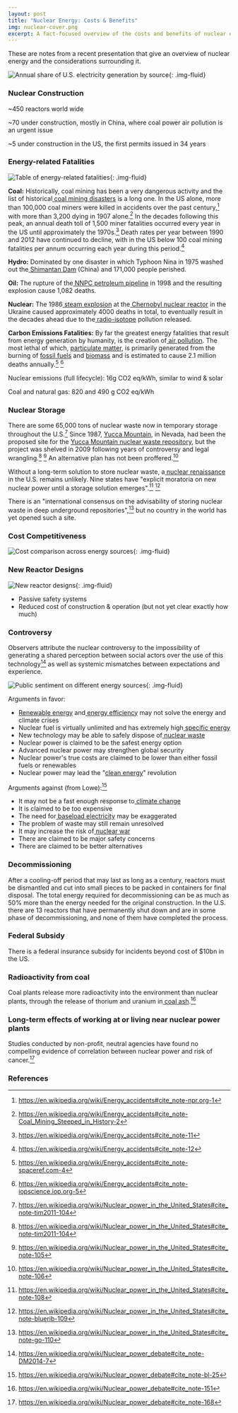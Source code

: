 ```yaml
---
layout: post
title: "Nuclear Energy: Costs & Benefits"
img: nuclear-cover.png
excerpt: A fact-focused overview of the costs and benefits of nuclear energy.
---
```

These are notes from a recent presentation that give an overview of nuclear energy and the considerations surrounding it.

![Annual share of U.S. electricity generation by source](../images/nuclear-image0.png){: .img-fluid}

### Nuclear Construction

~450 reactors world wide

~70 under construction, mostly in China, where coal power air pollution is an urgent issue

~5 under construction in the US, the first permits issued in 34 years

### Energy-related Fatalities

![Table of energy-related fatalities](../images/nuclear-image1.png){: .img-fluid}

**Coal:** Historically, coal mining has been a very dangerous activity and the
list of historical[ coal](https://en.wikipedia.org/wiki/Coal)[ mining
disasters](https://en.wikipedia.org/wiki/Mining_disasters) is a long one. In
the US alone, more than 100,000 coal miners were killed in accidents over the
past century,[^1] with more than 3,200 dying in 1907 alone.[^2] In the decades
following this peak, an annual death toll of 1,500 miner fatalities occurred
every year in the US until approximately the 1970s.[^3] Death rates per year
between 1990 and 2012 have continued to decline, with in the US below 100 coal
mining fatalities per annum occurring each year during this period.[^4]

**Hydro:** Dominated by one disaster in which Typhoon Nina in 1975 washed out the[ Shimantan Dam](https://en.wikipedia.org/wiki/Shimantan_Dam) (China) and 171,000 people perished.

**Oil:** The rupture of the[ NNPC petroleum pipeline](https://en.wikipedia.org/wiki/1998_Jesse_pipeline_explosion) in 1998 and the resulting explosion cause 1,082 deaths.

**Nuclear:** The 1986[ steam explosion](https://en.wikipedia.org/wiki/Steam_explosion) at the[ Chernobyl nuclear reactor](https://en.wikipedia.org/wiki/Chernobyl_disaster) in the Ukraine caused approximately 4000 deaths in total, to eventually result in the decades ahead due to the[ radio-isotope](https://en.wikipedia.org/wiki/Radio-isotope) pollution released.

**Carbon Emissions Fatalities:** By far the greatest energy fatalities that
result from energy generation by humanity, is the creation of[ air pollution](https://en.wikipedia.org/wiki/Air_pollution). The most lethal of
which, [ particulate matter](https://en.wikipedia.org/wiki/Particulate_matter),
 is primarily generated from the burning of [ fossil fuels](https://en.wikipedia.org/wiki/Fossil_fuel) and [biomass](https://en.wikipedia.org/wiki/Biomass) and is estimated to cause 2.1
million deaths annually.[^5] [^6]

Nuclear emissions (full lifecycle): 16g CO2 eq/kWh, similar to wind & solar

Coal and natural gas: 820 and 490 g CO2 eq/kWh

### Nuclear Storage

There are some 65,000 tons of nuclear waste now in temporary storage throughout
the
U.S.[^7] Since 1987, [Yucca Mountain](https://en.wikipedia.org/wiki/Yucca_Mountain), in
Nevada, had been the proposed site for the [Yucca Mountain nuclear waste
repository](https://en.wikipedia.org/wiki/Yucca_Mountain_nuclear_waste_repository),
but the project was shelved in 2009 following years of controversy and legal
wrangling.[^8] [^9] An alternative plan has not been
proffered.[^10]

Without a long-term solution to store nuclear waste, a[ nuclear renaissance](https://en.wikipedia.org/wiki/Nuclear_renaissance) in the U.S. remains unlikely. Nine states have "explicit moratoria on new nuclear power until a storage solution emerges".[^11] [^12]

There is an "international consensus on the advisability of storing nuclear waste in deep underground repositories",[^13] but no country in the world has yet opened such a site.

### Cost Competitiveness

![Cost comparison across energy sources](../images/nuclear-image2.png){: .img-fluid}

### New Reactor Designs

![New reactor designs](../images/nuclear-image3.png){: .img-fluid}

* Passive safety systems
* Reduced cost of construction & operation (but not yet clear exactly how much)

### Controversy

Observers attribute the nuclear controversy to the impossibility of generating
a shared perception between social actors over the use of this technology[^14]
as well as systemic mismatches between expectations and experience.

![Public sentiment on different energy sources](../images/nuclear-image4.png){: .img-fluid}

Arguments in favor:

* [Renewable energy](https://en.wikipedia.org/wiki/Renewable_energy) and[ energy efficiency](https://en.wikipedia.org/wiki/Efficient_energy_use) may not solve the energy and climate crises
* Nuclear fuel is virtually unlimited and has extremely high[ specific energy](https://en.wikipedia.org/wiki/Specific_energy)
* New technology may be able to safely dispose of[ nuclear waste](https://en.wikipedia.org/wiki/Nuclear_waste)
* Nuclear power is claimed to be the safest energy option
* Advanced nuclear power may strengthen global security
* Nuclear power's true costs are claimed to be lower than either fossil fuels or renewables
* Nuclear power may lead the "[clean energy](https://en.wikipedia.org/wiki/Clean_energy)" revolution

Arguments against (from Lowe):[^15]

* It may not be a fast enough response to[ climate change](https://en.wikipedia.org/wiki/Climate_change)
* It is claimed to be too expensive
* The need for[ baseload electricity](https://en.wikipedia.org/wiki/Baseload_electricity) may be exaggerated
* The problem of waste may still remain unresolved
* It may increase the risk of[ nuclear war](https://en.wikipedia.org/wiki/Nuclear_war)
* There are claimed to be major safety concerns
* There are claimed to be better alternatives

### Decommissioning

After a cooling-off period that may last as long as a century, reactors must be dismantled and cut into small pieces to be packed in containers for final disposal. The total energy required for decommissioning can be as much as 50% more than the energy needed for the original construction. In the U.S. there are 13 reactors that have permanently shut down and are in some phase of decommissioning, and none of them have completed the process.

### Federal Subsidy

There is a federal insurance subsidy for incidents beyond cost of $10bn in the US.

### Radioactivity from coal

Coal plants release more radioactivity into the environment than nuclear plants, through the release of thorium and uranium in[ coal ash](https://en.wikipedia.org/wiki/Coal_ash).[^16]

### Long-term effects of working at or living near nuclear power plants

Studies conducted by non-profit, neutral agencies have found no compelling
evidence of correlation between nuclear power and risk of
cancer.[^17]

### References

[^1]: <https://en.wikipedia.org/wiki/Energy_accidents#cite_note-npr.org-1>
[^2]: <https://en.wikipedia.org/wiki/Energy_accidents#cite_note-Coal_Mining_Steeped_in_History-2>
[^3]: <https://en.wikipedia.org/wiki/Energy_accidents#cite_note-11>
[^4]: <https://en.wikipedia.org/wiki/Energy_accidents#cite_note-12> 
[^5]: <https://en.wikipedia.org/wiki/Energy_accidents#cite_note-spaceref.com-4>
[^6]: <https://en.wikipedia.org/wiki/Energy_accidents#cite_note-iopscience.iop.org-5>
[^7]: <https://en.wikipedia.org/wiki/Nuclear_power_in_the_United_States#cite_note-tim2011-104>
[^8]: <https://en.wikipedia.org/wiki/Nuclear_power_in_the_United_States#cite_note-tim2011-104>
[^9]: <https://en.wikipedia.org/wiki/Nuclear_power_in_the_United_States#cite_note-105>
[^10]: <https://en.wikipedia.org/wiki/Nuclear_power_in_the_United_States#cite_note-106>
[^11]: <https://en.wikipedia.org/wiki/Nuclear_power_in_the_United_States#cite_note-108>
[^12]: <https://en.wikipedia.org/wiki/Nuclear_power_in_the_United_States#cite_note-bluerib-109>
[^13]: <https://en.wikipedia.org/wiki/Nuclear_power_in_the_United_States#cite_note-go-110>
[^14]: <https://en.wikipedia.org/wiki/Nuclear_power_debate#cite_note-DM2014-7>
[^15]: <https://en.wikipedia.org/wiki/Nuclear_power_debate#cite_note-bl-25>
[^16]: <https://en.wikipedia.org/wiki/Nuclear_power_debate#cite_note-151>
[^17]: <https://en.wikipedia.org/wiki/Nuclear_power_debate#cite_note-168>
